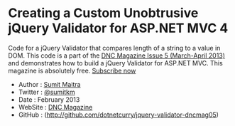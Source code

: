 Creating a Custom Unobtrusive jQuery Validator for ASP.NET MVC 4
================================================================

Code for a jQuery Validator that compares length of a string to a value in DOM. 
This code is a part of the [DNC Magazine Issue 5 (March-April 2013)](http://www.dotnetcurry.com/magazine/dnc-magazine/dnc-magazine-issue5.aspx) and demonstrates how to build a jQuery Validator for ASP.NET MVC. 
This magazine is absolutely free. [Subscribe now](http://www.dotnetcurry.com/magazine)

* Author  : [Sumit Maitra](http://www.sumitmaitra.com/)
* Twitter : [@sumitkm](http://www.twitter.com/sumitkm)
* Date    : February 2013
* WebSite : [DNC Magazine](http://www.dncmagazine.com)
* GitHub  : (http://github.com/dotnetcurry/jquery-validator-dncmag05)
